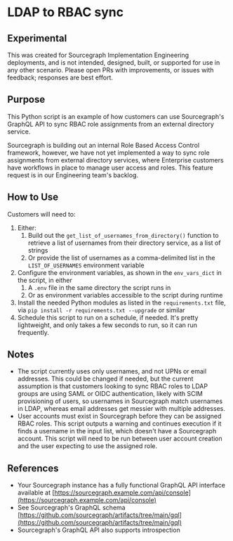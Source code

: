 # LDAP to RBAC sync

## Experimental

This was created for Sourcegraph Implementation Engineering deployments, and is not intended, designed, built, or supported for use in any other scenario. Please open PRs with improvements, or issues with feedback; responses are best effort.

## Purpose

This Python script is an example of how customers can use Sourcegraph's GraphQL API to sync RBAC role assignments from an external directory service.

Sourcegraph is building out an internal Role Based Access Control framework, however, we have not yet implemented a way to sync role assignments from external directory services, where Enterprise customers have workflows in place to manage user access and roles. This feature request is in our Engineering team's backlog.

## How to Use

Customers will need to:

1. Either:
    1. Build out the `get_list_of_usernames_from_directory()` function to retrieve a list of usernames from their directory service, as a list of strings
    2. Or provide the list of usernames as a comma-delimited list in the `LIST_OF_USERNAMES` environment variable
2. Configure the environment variables, as shown in the `env_vars_dict` in the script, in either
    1. A `.env` file in the same directory the script runs in
    2. Or as environment variables accessible to the script during runtime
3. Install the needed Python modules as listed in the `requirements.txt` file, via `pip install -r requirements.txt --upgrade` or similar
4. Schedule this script to run on a schedule, if needed. It's pretty lightweight, and only takes a few seconds to run, so it can run frequently.


## Notes

- The script currently uses only usernames, and not UPNs or email addresses. This could be changed if needed, but the current assumption is that customers looking to sync RBAC roles to LDAP groups are using SAML or OIDC authentication, likely with SCIM provisioning of users, so usernames in Sourcegraph match usernames in LDAP, whereas email addresses get messier with multiple addresses.
- User accounts must exist in Sourcegraph before they can be assigned RBAC roles. This script outputs a warning and continues execution if it finds a username in the input list, which doesn't have a Sourcegraph account. This script will need to be run between user account creation and the user expecting to use the assigned role.

## References

- Your Sourcegraph instance has a fully functional GraphQL API interface available at [https://sourcegraph.example.com/api/console](https://sourcegraph.example.com/api/console)
- See Sourcegraph's GraphQL schema [https://github.com/sourcegraph/artifacts/tree/main/gql](https://github.com/sourcegraph/artifacts/tree/main/gql)
- Sourcegraph's GraphQL API also supports introspection
